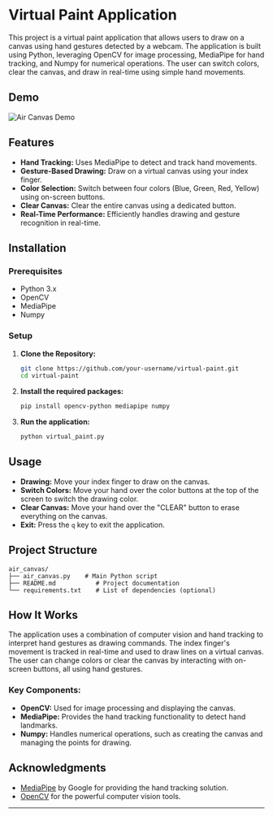 # Virtual Paint Application

This project is a virtual paint application that allows users to draw on a canvas using hand gestures detected by a webcam. The application is built using Python, leveraging OpenCV for image processing, MediaPipe for hand tracking, and Numpy for numerical operations. The user can switch colors, clear the canvas, and draw in real-time using simple hand movements.

## Demo

![Air Canvas Demo](https://path-to-demo-image-or-gif)

## Features

- **Hand Tracking:** Uses MediaPipe to detect and track hand movements.
- **Gesture-Based Drawing:** Draw on a virtual canvas using your index finger.
- **Color Selection:** Switch between four colors (Blue, Green, Red, Yellow) using on-screen buttons.
- **Clear Canvas:** Clear the entire canvas using a dedicated button.
- **Real-Time Performance:** Efficiently handles drawing and gesture recognition in real-time.

## Installation

### Prerequisites

- Python 3.x
- OpenCV
- MediaPipe
- Numpy

### Setup

1. **Clone the Repository:**
   ```bash
   git clone https://github.com/your-username/virtual-paint.git
   cd virtual-paint
   ```

2. **Install the required packages:**
   ```bash
   pip install opencv-python mediapipe numpy
   ```

3. **Run the application:**
   ```bash
   python virtual_paint.py
   ```

## Usage

- **Drawing:** Move your index finger to draw on the canvas.
- **Switch Colors:** Move your hand over the color buttons at the top of the screen to switch the drawing color.
- **Clear Canvas:** Move your hand over the "CLEAR" button to erase everything on the canvas.
- **Exit:** Press the `q` key to exit the application.

## Project Structure

```plaintext
air_canvas/
├── air_canvas.py    # Main Python script
├── README.md           # Project documentation
└── requirements.txt    # List of dependencies (optional)
```

## How It Works

The application uses a combination of computer vision and hand tracking to interpret hand gestures as drawing commands. The index finger's movement is tracked in real-time and used to draw lines on a virtual canvas. The user can change colors or clear the canvas by interacting with on-screen buttons, all using hand gestures.

### Key Components:

- **OpenCV:** Used for image processing and displaying the canvas.
- **MediaPipe:** Provides the hand tracking functionality to detect hand landmarks.
- **Numpy:** Handles numerical operations, such as creating the canvas and managing the points for drawing.

## Acknowledgments

- [MediaPipe](https://mediapipe.dev/) by Google for providing the hand tracking solution.
- [OpenCV](https://opencv.org/) for the powerful computer vision tools.

---
